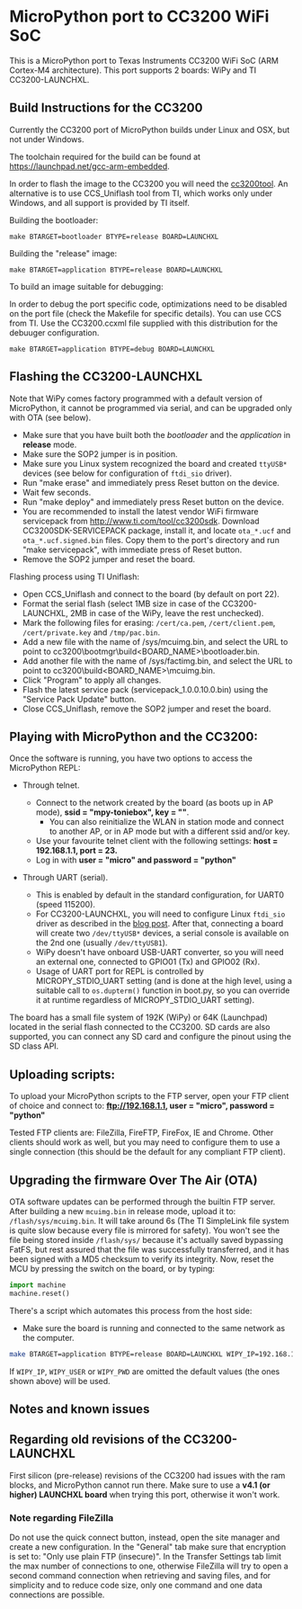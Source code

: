 MicroPython port to CC3200 WiFi SoC
===================================

This is a MicroPython port to Texas Instruments CC3200 WiFi SoC (ARM Cortex-M4
architecture). This port supports 2 boards: WiPy and TI CC3200-LAUNCHXL.

## Build Instructions for the CC3200

Currently the CC3200 port of MicroPython builds under Linux and OSX,
but not under Windows.

The toolchain required for the build can be found at
<https://launchpad.net/gcc-arm-embedded>.

In order to flash the image to the CC3200 you will need the
[cc3200tool](https://github.com/ALLTERCO/cc3200tool). An alternative is
to use CCS_Uniflash tool from TI, which works only under Windows, and all
support is provided by TI itself.

Building the bootloader:

```
make BTARGET=bootloader BTYPE=release BOARD=LAUNCHXL
```

Building the "release" image:

```
make BTARGET=application BTYPE=release BOARD=LAUNCHXL
```

To build an image suitable for debugging:

In order to debug the port specific code, optimizations need to be disabled on the
port file (check the Makefile for specific details). You can use CCS from TI.
Use the CC3200.ccxml file supplied with this distribution for the debuuger configuration.

```
make BTARGET=application BTYPE=debug BOARD=LAUNCHXL
```

## Flashing the CC3200-LAUNCHXL

Note that WiPy comes factory programmed with a default version of MicroPython,
it cannot be programmed via serial, and can be upgraded only with OTA (see
below).

- Make sure that you have built both the *bootloader* and the *application* in **release** mode.
- Make sure the SOP2 jumper is in position.
- Make sure you Linux system recognized the board and created `ttyUSB*`
  devices (see below for configuration of `ftdi_sio` driver).
- Run "make erase" and immediately press Reset button on the device.
- Wait few seconds.
- Run "make deploy" and immediately press Reset button on the device.
- You are recommended to install the latest vendor WiFi firmware
  servicepack from http://www.ti.com/tool/cc3200sdk. Download
  CC3200SDK-SERVICEPACK package, install it, and locate `ota_*.ucf`
  and `ota_*.ucf.signed.bin` files. Copy them to the port's directory
  and run "make servicepack", with immediate press of Reset button.
- Remove the SOP2 jumper and reset the board.

Flashing process using TI Uniflash:

- Open CCS_Uniflash and connect to the board (by default on port 22). 
- Format the serial flash (select 1MB size in case of the CC3200-LAUNCHXL, 2MB in case of the WiPy, leave the rest unchecked).
- Mark the following files for erasing: `/cert/ca.pem`, `/cert/client.pem`, `/cert/private.key` and `/tmp/pac.bin`.
- Add a new file with the name of /sys/mcuimg.bin, and select the URL to point to cc3200\bootmgr\build\<BOARD_NAME>\bootloader.bin.
- Add another file with the name of /sys/factimg.bin, and select the URL to point to cc3200\build\<BOARD_NAME>\mcuimg.bin.
- Click "Program" to apply all changes.
- Flash the latest service pack (servicepack_1.0.0.10.0.bin) using the "Service Pack Update" button.
- Close CCS_Uniflash, remove the SOP2 jumper and reset the board.

## Playing with MicroPython and the CC3200:

Once the software is running, you have two options to access the MicroPython REPL:

- Through telnet.
  * Connect to the network created by the board (as boots up in AP mode), **ssid = "mpy-toniebox", key = ""**.
    * You can also reinitialize the WLAN in station mode and connect to another AP, or in AP mode but with a
      different ssid and/or key.
  * Use your favourite telnet client with the following settings: **host = 192.168.1.1, port = 23.**
  * Log in with **user = "micro" and password = "python"**

- Through UART (serial).
  * This is enabled by default in the standard configuration, for UART0 (speed 115200).
  * For CC3200-LAUNCHXL, you will need to configure Linux `ftdi_sio` driver as described
    in the [blog post](http://www.achanceofbrainshowers.com/blog/tech/2014/8/19/cc3200-development-under-linux/).
    After that, connecting a board will create two `/dev/ttyUSB*` devices, a serial
    console is available on the 2nd one (usually `/dev/ttyUSB1`).
  * WiPy doesn't have onboard USB-UART converter, so you will need an external one,
    connected to GPIO01 (Tx) and GPIO02 (Rx).
  * Usage of UART port for REPL is controlled by MICROPY_STDIO_UART setting (and
    is done at the high level, using a suitable call to `os.dupterm()` function
    in boot.py, so you can override it at runtime regardless of MICROPY_STDIO_UART
    setting).

The board has a small file system of 192K (WiPy) or 64K (Launchpad) located in the serial flash connected to the CC3200. 
SD cards are also supported, you can connect any SD card and configure the pinout using the SD class API.

## Uploading scripts:

To upload your MicroPython scripts to the FTP server, open your FTP client of choice and connect to:
**ftp://192.168.1.1, user = "micro", password = "python"**

Tested FTP clients are: FileZilla, FireFTP, FireFox, IE and Chrome. Other
clients should work as well, but you may need to configure them to use a
single connection (this should be the default for any compliant FTP client).

## Upgrading the firmware Over The Air (OTA)

OTA software updates can be performed through the builtin FTP server. After
building a new `mcuimg.bin` in release mode, upload it to:
`/flash/sys/mcuimg.bin`. It will take around 6s (The TI SimpleLink file
system is quite slow because every file is mirrored for safety). You won't
see the file being stored inside `/flash/sys/` because it's actually saved
bypassing FatFS, but rest assured that the file was successfully transferred,
and it has been signed with a MD5 checksum to verify its integrity.
Now, reset the MCU by pressing the switch on the board, or by typing:

```python
import machine
machine.reset()
```

There's a script which automates this process from the host side:

- Make sure the board is running and connected to the same network as the computer.

```bash
make BTARGET=application BTYPE=release BOARD=LAUNCHXL WIPY_IP=192.168.1.1 WIPY_USER=micro WIPY_PWD=python deploy-ota
```

If `WIPY_IP`, `WIPY_USER` or `WIPY_PWD` are omitted the default values (the ones shown above) will be used.


## Notes and known issues

## Regarding old revisions of the CC3200-LAUNCHXL

First silicon (pre-release) revisions of the CC3200 had issues with the ram blocks, and MicroPython cannot run
there. Make sure to use a **v4.1 (or higher) LAUNCHXL board** when trying this port, otherwise it won't work.

### Note regarding FileZilla

Do not use the quick connect button, instead, open the site manager and create a new configuration. In the "General" tab make 
sure that encryption is set to: "Only use plain FTP (insecure)". In the Transfer Settings tab limit the max number of connections 
to one, otherwise FileZilla will try to open a second command connection when retrieving and saving files, and for simplicity and 
to reduce code size, only one command and one data connections are possible.
